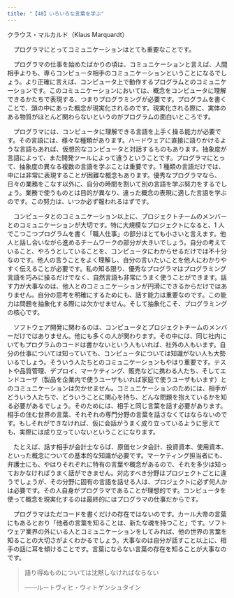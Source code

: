 ```yaml
---
title: "【48】いろいろな言葉を学ぶ"
---
```



クラウス・マルカルド（Klaus Marquardt）


　プログラマにとってコミュニケーションはとても重要なことです。

　プログラマの仕事を始めたばかりの頃は、コミュニケーションと言えば、人間相手よりも、専らコンピュータ相手のコミュニケーションということになるでしょう。より正確に言えば、コンピュータ上で動作するプログラムとのコミュニケーションです。このコミュニケーションにおいては、概念をコンピュータに理解できるかたちで表現する、つまりプログラミングが必要です。プログラムを書くことで、頭の中にあった概念が現実化されるのです。現実化される際に、実体のある物質がほとんど関わらないというのがプログラムの面白いところです。

　プログラマには、コンピュータに理解できる言語を上手く操る能力が必要です。その言語には、様々な種類があります。ハードウェアに直接に語りかけるような言語もあれば、仮想的なコンピュータと対話するものもあります。抽象度が言語によって、また開発ツールによって違うということです。プログラマにとって、抽象度の異なる複数の言語を学ぶことは重要です。1 種類の言語だけでは、中には非常に表現することが困難な概念もあります。優秀なプログラマなら、日々の業務をこなす以外に、自分の時間を割いて別の言語を学ぶ努力をするでしょう。業務で使うものとは目的が異なり、違った概念の表現に適した言語を学ぶのです。この努力は、いつか必ず報われるはずです。

　コンピュータとのコミュニケーション以上に、プロジェクトチームのメンバーとのコミュニケーションが大切です。特に大規模なプロジェクトになると、1 人でこつこつプログラムを書く「職人仕事」の部分はとても小さいと言えます。他人と話し合いながら進めるチームワークの部分が大きいでしょう。自分の考えていること、やろうとしていることを、コンピュータにわからせるだけでは不十分なのです。他人の言うことをよく理解し、自分の言いたいことを他人にわかりやすく伝えることが必要です。私の知る限り、優秀なプログラマはプログラミング言語を巧みに操るだけでなく、自然言語も非常にうまく使うことができます。話す力が大事なのは、他人とのコミュニケーションが円滑にできるからだけではありません。自分の思考を明確にするためにも、話す能力は重要なのです。この能力は問題を抽象化する際には欠かせません。そして抽象化こそ、プログラミングの核心です。

　ソフトウェア開発に関わるのは、コンピュータとプロジェクトチームのメンバーだけではありません。他にも多くの人が関わります。その中には、同じ社内にいてもプログラムのコードは書かないという人もいれば、社外の人もいます。自分の仕事については知っていても、コンピュータについては知識がない人も大勢いるでしょう。そういう人たちとのコミュニケーションもやはり重要です。テストや品質管理、デプロイ、マーケティング、販売などに携わる人たち、そしてエンドユーザ（製品を企業内で使うユーザもいれば家庭で使うユーザもいます）とのコミュニケーションは欠かせません。コミュニケーションのためには、相手がどういう人たちで、どういうことに関心を持ち、どんな問題を抱えているかを知る必要があるでしょう。そのためには、相手と同じ言葉を話す必要があります。相手の住む世界の言葉、それぞれの専門分野の言葉を話さなくてはならないのです。もしそれができなければ、仮に会話がうまく成り立っているように思えても、実際には成り立っていないということになります。

　たとえば、話す相手が会計士ならば、原価センタ会計、投資資本、使用資本、といった概念についての基本的な知識が必要です。マーケティング担当者にも、弁護士にも、やはりそれぞれに特有の言葉や概念があるので、それを多少は知っておかなければうまく話ができません。対応すべき分野はプロジェクトごとに違うでしょうが、その分野に固有の言語を話せる人は、プロジェクトに必ず何人かは必要です。その人自身がプログラマであることが理想的です。コンピュータを使って概念を現実化するのは最終的にはプログラマの仕事だからです。

　プログラマはただコードを書くだけの存在ではないのです。カール大帝の言葉にもあるとおり「他者の言葉を知ることは、新たな魂を持つこと」です。ソフトウェア業界の外にいる人とコミュニケーションをしてみれば、他の世界の言葉を知ることの大切さがよくわかるでしょう。大事なのは自分が話すこと以上に、相手の話に耳を傾けることです。言葉にならない言葉の存在を知ることが大事なのです。

> 語り得ぬものについては沈黙しなければならない
> 
> 
> ——ルートヴィヒ・ウィトゲンシュタイン
> 
